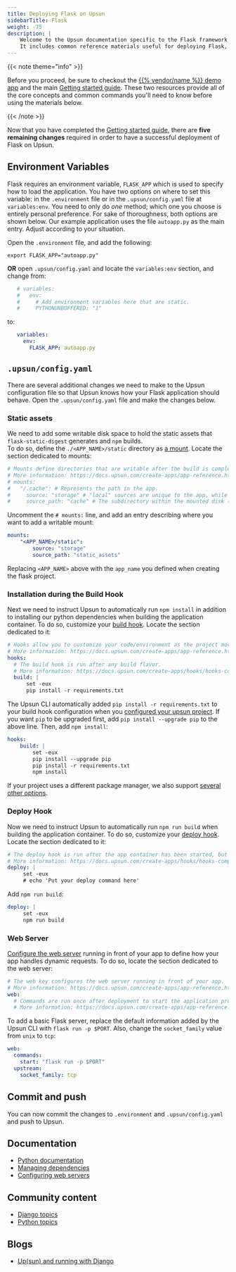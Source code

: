 ```yaml
---
title: Deploying Flask on Upsun
sidebarTitle: Flask
weight: -75
description: |
    Welcome to the Upsun documentation specific to the Flask framework on Upsun.
    It includes common reference materials useful for deploying Flask, but also external community and blog resources that cover more advanced topics relevant for the framework.
---
```



{{< note theme="info" >}}

Before you proceed, be sure to checkout the [{{% vendor/name %}} demo app](https://console.upsun.com/projects/create-project) and the main [Getting started guide](/get-started/here/_index.md). These two resources provide all of the core concepts and common commands you'll need to know before using the materials below.

{{< /note >}}

Now that you have completed the [Getting started guide](/get-started/here/_index.md), there are **five remaining changes**
required in order to have a successful deployment of Flask on Upsun.

## Environment Variables
Flask requires an environment variable, `FLASK_APP` which is used to specify how to load the application.  You have two
options on where to set this variable: in the `.environment` file or in the `.upsun/config.yaml` file at `variables:env`.
You need to only do _one_ method; which one you choose is entirely personal preference. For sake of thoroughness, both
options are shown below. Our example application uses the file `autoapp.py` as the main entry. Adjust according to your
situation.

Open the `.environment` file, and add the following:
```shell
export FLASK_APP="autoapp.py"
```
**OR** open `.upsun/config.yaml` and locate the `variables:env` section, and change from:
```yaml
   # variables:
   #   env:
   #     # Add environment variables here that are static.
   #     PYTHONUNBUFFERED: "1"
```
to:
```yaml
   variables:
     env:
       FLASK_APP: autoapp.py
```

## `.upsun/config.yaml`
There are several additional changes we need to make to the Upsun configuration file so that Upsun knows how your Flask
application should behave. Open the `.upsun/config.yaml` file and make the changes below.

### Static assets
We need to add some writable disk space to hold the static assets that `flask-static-digest` generates and `npm` builds.</br>
To do so, define the `./<APP_NAME>/static` directory as [a mount](/create-apps/app-reference.md#mounts).
Locate the section dedicated to mounts:

   ```yaml
   # Mounts define directories that are writable after the build is complete.
   # More information: https://docs.upsun.com/create-apps/app-reference.html#mounts
   # mounts:
   #   "/.cache": # Represents the path in the app.
   #     source: "storage" # "local" sources are unique to the app, while "service" sources can be shared among apps.
   #     source_path: "cache" # The subdirectory within the mounted disk (the source) where the mount should point.
   ```

Uncomment the `# mounts:` line, and add an entry describing where you want to add a writable mount:

   ```yaml {configFile="app"}
   mounts:
       "<APP_NAME>/static":
           source: "storage"
           source_path: "static_assets"
   ```
Replacing `<APP_NAME>` above with the `app_name` you defined when creating the flask project.

### Installation during the Build Hook

Next we need to instruct Upsun to automatically run `npm install` in addition to installing our python dependencies when
building the application container. To do so, customize your [build hook](/create-apps/hooks/hooks-comparison.html#build-hook).
Locate the section dedicated to it:

 ```yaml
 # Hooks allow you to customize your code/environment as the project moves through the build and deploy stages
 # More information: https://docs.upsun.com/create-apps/app-reference.html#hooks
 hooks:
   # The build hook is run after any build flavor.
   # More information: https://docs.upsun.com/create-apps/hooks/hooks-comparison.html#build-hook
   build: |
       set -eux
       pip install -r requirements.txt
  ```

 The Upsun CLI automatically added `pip install -r requirements.txt` to your build hook configuration when you
 [configured your upsun project](/get-started/here/configure/_index.md). If you want `pip` to be upgraded first, add
 `pip install --upgrade pip` to the above line. Then, add `npm install`:

 ```yaml {configFile="app"}
 hooks:
     build: |
         set -eux
         pip install --upgrade pip
         pip install -r requirements.txt
         npm install
```

If your project uses a different package manager, we also support [several other options](/languages/python/dependencies.md).

### Deploy Hook
Now we need to instruct Upsun to automatically run `npm run build` when building the application container. To do so,
customize your [deploy hook](/create-apps/hooks/hooks-comparison.html#deploy-hook). Locate the section dedicated to it:

 ```yaml
 # The deploy hook is run after the app container has been started, but before it has started accepting requests.
 # More information: https://docs.upsun.com/create-apps/hooks/hooks-comparison.html#deploy-hook
 deploy: |
      set -eux
      # echo 'Put your deploy command here'
 ```

Add `npm run build`:

 ```yaml
 deploy: |
      set -eux
      npm run build
 ```

### Web Server

[Configure the web server](https://docs.platform.sh/create-apps.html#configure-whats-served) running in front of your app
to define how your app handles dynamic requests. To do so, locate the section dedicated to the web server:

 ```yaml
 # The web key configures the web server running in front of your app.
 # More information: https://docs.upsun.com/create-apps/app-reference.html#web
 web:
   # Commands are run once after deployment to start the application process.
   # More information: https://docs.upsun.com/create-apps/app-reference.html#web-commands
 ```

To add a basic Flask server, replace the default information added by the Upsun CLI with `flask run -p $PORT`. Also,
change the `socket_family` value from `unix` to `tcp`:

 ```yaml {configFile="app"}
 web:
   commands:
     start: "flask run -p $PORT"
   upstream:
     socket_family: tcp
 ```

## Commit and push
You can now commit the changes to `.environment` and `.upsun/config.yaml` and push to Upsun.

## Documentation

- [Python documentation](/languages/python/)
- [Managing dependencies](/languages/python/dependencies)
- [Configuring web servers](/languages/python/server)

## Community content

- [Django topics](https://support.platform.sh/hc/en-us/search?utf8=%E2%9C%93&query=django)
- [Python topics](https://support.platform.sh/hc/en-us/search?utf8=%E2%9C%93&query=python)

## Blogs

- [Up(sun) and running with Django](https://upsun.com/blog/setting-up-django-on-upsun/)

<!-- ## Video -->

